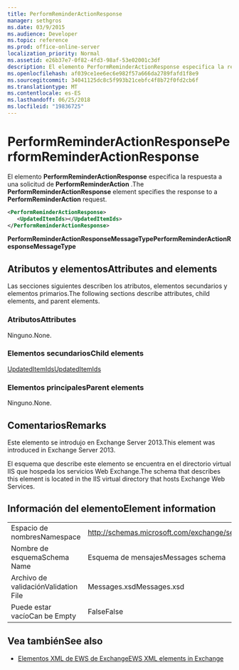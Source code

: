 ```yaml
---
title: PerformReminderActionResponse
manager: sethgros
ms.date: 03/9/2015
ms.audience: Developer
ms.topic: reference
ms.prod: office-online-server
localization_priority: Normal
ms.assetid: e26b37e7-0f82-4fd3-98af-53e02001c3df
description: El elemento PerformReminderActionResponse especifica la respuesta a una solicitud de PerformReminderAction.
ms.openlocfilehash: af039ce1ee6ec6e982f57a666da2789fafd1f8e9
ms.sourcegitcommit: 34041125dc8c5f993b21cebfc4f8b72f0fd2cb6f
ms.translationtype: MT
ms.contentlocale: es-ES
ms.lasthandoff: 06/25/2018
ms.locfileid: "19836725"
---
```

# <a name="performreminderactionresponse"></a><span data-ttu-id="f5685-103">PerformReminderActionResponse</span><span class="sxs-lookup"><span data-stu-id="f5685-103">PerformReminderActionResponse</span></span>

<span data-ttu-id="f5685-104">El elemento **PerformReminderActionResponse** especifica la respuesta a una solicitud de **PerformReminderAction** .</span><span class="sxs-lookup"><span data-stu-id="f5685-104">The **PerformReminderActionResponse** element specifies the response to a **PerformReminderAction** request.</span></span> 
  
```XML
<PerformReminderActionResponse>
   <UpdatedItemIds></UpdatedItemIds>
</PerformReminderActionResponse>
```

 <span data-ttu-id="f5685-105">**PerformReminderActionResponseMessageType**</span><span class="sxs-lookup"><span data-stu-id="f5685-105">**PerformReminderActionResponseMessageType**</span></span>
## <a name="attributes-and-elements"></a><span data-ttu-id="f5685-106">Atributos y elementos</span><span class="sxs-lookup"><span data-stu-id="f5685-106">Attributes and elements</span></span>

<span data-ttu-id="f5685-107">Las secciones siguientes describen los atributos, elementos secundarios y elementos primarios.</span><span class="sxs-lookup"><span data-stu-id="f5685-107">The following sections describe attributes, child elements, and parent elements.</span></span>
  
### <a name="attributes"></a><span data-ttu-id="f5685-108">Atributos</span><span class="sxs-lookup"><span data-stu-id="f5685-108">Attributes</span></span>

<span data-ttu-id="f5685-109">Ninguno.</span><span class="sxs-lookup"><span data-stu-id="f5685-109">None.</span></span>
  
### <a name="child-elements"></a><span data-ttu-id="f5685-110">Elementos secundarios</span><span class="sxs-lookup"><span data-stu-id="f5685-110">Child elements</span></span>

[<span data-ttu-id="f5685-111">UpdatedItemIds</span><span class="sxs-lookup"><span data-stu-id="f5685-111">UpdatedItemIds</span></span>](updateditemids.md)
  
### <a name="parent-elements"></a><span data-ttu-id="f5685-112">Elementos principales</span><span class="sxs-lookup"><span data-stu-id="f5685-112">Parent elements</span></span>

<span data-ttu-id="f5685-113">Ninguno.</span><span class="sxs-lookup"><span data-stu-id="f5685-113">None.</span></span>
  
## <a name="remarks"></a><span data-ttu-id="f5685-114">Comentarios</span><span class="sxs-lookup"><span data-stu-id="f5685-114">Remarks</span></span>

<span data-ttu-id="f5685-115">Este elemento se introdujo en Exchange Server 2013.</span><span class="sxs-lookup"><span data-stu-id="f5685-115">This element was introduced in Exchange Server 2013.</span></span>
  
<span data-ttu-id="f5685-116">El esquema que describe este elemento se encuentra en el directorio virtual IIS que hospeda los servicios Web Exchange.</span><span class="sxs-lookup"><span data-stu-id="f5685-116">The schema that describes this element is located in the IIS virtual directory that hosts Exchange Web Services.</span></span>
  
## <a name="element-information"></a><span data-ttu-id="f5685-117">Información del elemento</span><span class="sxs-lookup"><span data-stu-id="f5685-117">Element information</span></span>

|||
|:-----|:-----|
|<span data-ttu-id="f5685-118">Espacio de nombres</span><span class="sxs-lookup"><span data-stu-id="f5685-118">Namespace</span></span>  <br/> |http://schemas.microsoft.com/exchange/services/2006/messages  <br/> |
|<span data-ttu-id="f5685-119">Nombre de esquema</span><span class="sxs-lookup"><span data-stu-id="f5685-119">Schema Name</span></span>  <br/> |<span data-ttu-id="f5685-120">Esquema de mensajes</span><span class="sxs-lookup"><span data-stu-id="f5685-120">Messages schema</span></span>  <br/> |
|<span data-ttu-id="f5685-121">Archivo de validación</span><span class="sxs-lookup"><span data-stu-id="f5685-121">Validation File</span></span>  <br/> |<span data-ttu-id="f5685-122">Messages.xsd</span><span class="sxs-lookup"><span data-stu-id="f5685-122">Messages.xsd</span></span>  <br/> |
|<span data-ttu-id="f5685-123">Puede estar vacío</span><span class="sxs-lookup"><span data-stu-id="f5685-123">Can be Empty</span></span>  <br/> |<span data-ttu-id="f5685-124">False</span><span class="sxs-lookup"><span data-stu-id="f5685-124">False</span></span>  <br/> |
   
## <a name="see-also"></a><span data-ttu-id="f5685-125">Vea también</span><span class="sxs-lookup"><span data-stu-id="f5685-125">See also</span></span>



- [<span data-ttu-id="f5685-126">Elementos XML de EWS de Exchange</span><span class="sxs-lookup"><span data-stu-id="f5685-126">EWS XML elements in Exchange</span></span>](ews-xml-elements-in-exchange.md)

